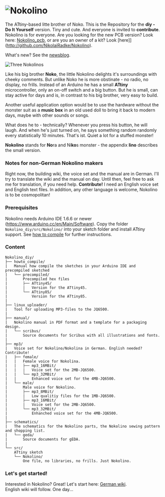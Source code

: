 # ![Nokolino](http://www.nikolairadke.de/Nokolino/nokolino_back.jpg)
  
The ATtiny-based litte brother of Noko. This is the Repository for the **diy - Do It Yourself** version. Tiny and cute. And everyone is invited to **contribute**. Nokolino is for everyone. Are you looking for the new PCB version? Look here: [Nokolino_pcb](https://github.com/NikolaiRadke/Nokolino_pcb), or are you an owner of a kit? Look [here]](http://github.com/NikolaiRadke/Nokolino).  
  
What's new? See the [newsblog](https://github.com/NikolaiRadke/Nokolino_diy/tree/master/NEWS.md).   
  
![Three Nokolinos](https://www.nikolairadke.de/Nokolino_diy/nokolinos.png)
  
Like his big brother **Noko**, the little Nokolino delights it's surroundings with cheeky comments. But unlike Noko he is more obstinate - no radio, no display, no frills. Instead of an Arduino he has a small **ATtiny** microcontroller, only an on-off switch and a big button. But he is small, can stay active for days and is, in contrast to his big brother, very easy to build.  
  
Another useful application option would be to use the hardware without the monster suit as a **music box** in an old used doll to bring it back to modern days, maybe with other sounds or songs.  

What does he to - technically? Whenever you press his button, he will laugh. And when he's just turned on, he says something random randomly every statistically 10 minutes. That's ist. Quiet a lot for a stuffed monster!  
  
**Nokolino** stands for **No**ra and Ni**ko**s monster - the appendix **lino** describes the small version.  
  
### Notes for non-German Nokolino makers  
  
Right now, the building wiki, the voice set and the manual are in German. I'll try to translate the wiki and the manual on day. Until then, feel free to ask me for translation, if you need help. **Contribute!** I need an English voice set and English text files. In addition, any other language is welcome, Nokolino is to be cosmopolitan!
  
### Prerequisites
  
Nokolino needs Arduino IDE 1.6.6 or newer (https://www.arduino.cc/en/Main/Software). Copy the folder `Nokolino_diy/src/Nokolino/` into your sketch folder and install ATtiny support. See [how to compile](https://github.com/NikolaiRadke/Nokolino_diy/tree/master/howto_compile) for further instructions. 
  
### Content

```
Nokolino_diy/
├── howto_compile/
|   Manual how compile the sketches in your Arduino IDE and precompiled sketched  
|   └── precompiled/
|       Precompiled hex files
|       ├── ATtiny45/
|       |   Version for the ATtiny45.
|       └── ATtiny85/
|           Version for the ATtiny85.
|
├── linux_uploader/
|   Tool for uploading MP3-files to the JQ6500.
|
├── manual/
|   Nokolino manual in PDF format and a template for a packaging design.
|   └── scribus/
|       Source documents for Scribus with all illustrations and fonts.
|
├── mp3/
|   Voice set for Nokolino/Nokolina in German. English needed? Contribute!
|   ├── female/
|   |   Female voice for Nokolina.
|   |   ├── mp3_16MBit/
|   |   |   Voice set for the 2MB-JQ6500.
|   |   └── mp3_32MBit/
|   |       Enhanced voice set for the 4MB-JQ6500. 
|   └── male/
|       Male voice for Nokolino.
|       ├── mp3_8MBit/
|       |   Low qualitiy files for the 1MB-JQ6500.
|       ├── mp3_16MBit/
|       |   Voice set for the 2MB-JQ6500.
|       └── mp3_32MBit/
|           Enhanched voice set for the 4MB-JQ6500.  
|
├── schematics/
|   The schematics for the Nokolino parts, the Nokolino sewing pattern and shopping list.
|   └── geda/
|       Source documents for gEDA.
|
└── src/
    ATtiny sketch
    └── Nokolino/
        One file, no libraries, no frills. Just Nokolino. 
```
### Let's get started!

Interested in Nokolino? Great! Let's start here: [German wiki](https://github.com/NikolaiRadke/Nokolino_diy/wiki).  
English wiki will follow. One day...
